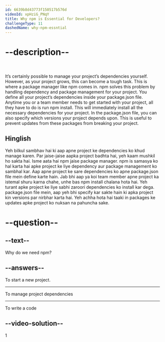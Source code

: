 ```yaml
---
id: 6639b8d43773f150517b576d
videoId: xpHziG_PNqY
title: Why npm is Essential for Developers?
challengeType: 11
dashedName: why-npm-essntial
---
```


# --description--

<br>
<br>
It’s certainly possible to manage your project’s dependencies yourself. However, as your project grows, this can become a tough task.
This is where a package manager like npm comes in. npm solves this problem by handling dependency and package management for your project. 
You define all your project’s dependencies inside your package.json file. Anytime you or a team member needs to get started with your project, all they have to do is run npm install.
This will immediately install all the necessary dependencies for your project. In the package.json file, you can also specify which versions your project depends upon. This is useful to prevent updates from these packages from breaking your project.

<h2>Hinglish</h2>

Yeh bilkul sambhav hai ki aap apne project ke dependencies ko khud manage karen. Par jaise-jaise aapka project badhta hai, yeh kaam mushkil ho sakta hai.
Isme aata hai npm jaise package manager. npm is samasya ko hal karta hai apke project ke liye dependency aur package management ko sambhal kar. 
Aap apne project ke sare dependencies ko apne package.json file mein define karte hain. Jab bhi aap ya koi team member apne project ka istemal shuru karna chahe, unhe bas npm install chalana hota hai.
Yeh turant apke project ke liye sabhi zaroori dependencies ko install kar dega. package.json file mein, aap yeh bhi specify kar sakte hain ki apka project kin versions par nirbhar karta hai. Yeh achha hota hai taaki in packages ke updates apke project ko nuksan na pahuncha sake.

# --question--

## --text--

Why do we need npm?

## --answers--

To start a new project.

---

To manage project dependencies

---

To write a code

## --video-solution--

1
